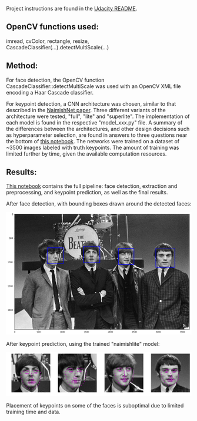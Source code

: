 
Project instructions are found in the [Udacity README](README_Udacity.md).

## OpenCV functions used:

imread, cvColor, rectangle, resize, CascadeClassifier(...).detectMultiScale(...)

## Method:

For face detection, the OpenCV function CascadeClassifier::detectMultiScale was used with an OpenCV XML file encoding a Haar Cascade classifier.

For keypoint detection, a CNN architecture was chosen, similar to that described in the [NaimishNet paper](https://github.com/jonathanyeh0723/Udacity-CVND-Projects/blob/master/Project%201:%20Facial%20Keypoint%20Detection/1710.00977.pdf). Three different variants of the architecture were tested, "full", "lite" and "superlite". The implementation of each model is found in the respective "model_xxx.py" file. A summary of the differences between the architectures, and other design decisions such as hyperparameter selection, are found in answers to three questions near the bottom of [this notebook](2.%20Define%20the%20Network%20Architecture-lite.ipynb). The networks were trained on a dataset of ~3500 images labeled with truth keypoints. The amount of training was limited further by time, given the available computation resources.

## Results:

[This notebook](https://github.com/jonathanyeh0723/Udacity-CVND-Projects/blob/master/Project%201:%20Facial%20Keypoint%20Detection/3.%20Facial%20Keypoint%20Detection%2C%20Complete%20Pipeline.ipynb) contains the full pipeline: face detection, extraction and preprocessing, and keypoint prediction, as well as the final results.

After face detection, with bounding boxes drawn around the detected faces:

![img](images/image_with_detections_beatles_1.png)

After keypoint prediction, using the trained "naimishlite" model:

![img](images/image_with_detections_beatles_2.png)

Placement of keypoints on some of the faces is suboptimal due to limited training time and data.

